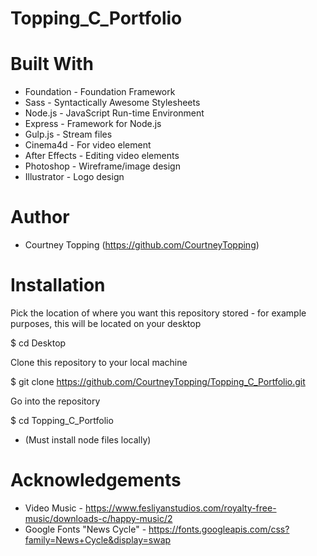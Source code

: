 # Topping_C_Portfolio

# Built With
- Foundation - Foundation Framework
- Sass - Syntactically Awesome Stylesheets
- Node.js - JavaScript Run-time Environment
- Express - Framework for Node.js
- Gulp.js - Stream files
- Cinema4d - For video element
- After Effects - Editing video elements
- Photoshop - Wireframe/image design
- Illustrator - Logo design

# Author
- Courtney Topping (https://github.com/CourtneyTopping)

# Installation
 Pick the location of where you want this repository stored - for example purposes, this will be located on your desktop

$ cd Desktop

 Clone this repository to your local machine

$ git clone https://github.com/CourtneyTopping/Topping_C_Portfolio.git

 Go into the repository

$ cd Topping_C_Portfolio

- (Must install node files locally)

# Acknowledgements
- Video Music - https://www.fesliyanstudios.com/royalty-free-music/downloads-c/happy-music/2
- Google Fonts "News Cycle" - https://fonts.googleapis.com/css?family=News+Cycle&display=swap